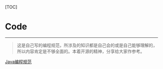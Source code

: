 [TOC]
 
# Code
-------------

> 这是自己写的编程规范，所涉及的知识都是自己会的或是自己能够理解的，所以内容肯定是不够全面的。本着开源的精神，分享给大家作参考。

[Java编程规范](java.md)